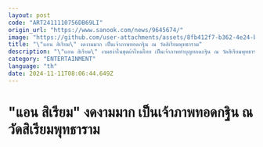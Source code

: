 ```yaml
---
layout: post
code: "ART2411110756DB69LI"
origin_url: "https://www.sanook.com/news/9645674/"
image: "https://github.com/user-attachments/assets/8fb412f7-b362-4e24-bafa-a4eb6022b88e"
title: "\"แอน สิเรียม\" งดงามมาก เป็นเจ้าภาพทอดกฐิน ณ วัดสิเรียมพุทธาราม"
description: "\"แอน สิเรียม\" งามสง่าในชุดผ้าไหมไทย เป็นเจ้าภาพทำบุญทอดกฐิน ณ วัดสิเรียมพุทธาราม"
category: "ENTERTAINMENT"
language: "th"
date: 2024-11-11T08:06:44.649Z
---
```


# "แอน สิเรียม" งดงามมาก เป็นเจ้าภาพทอดกฐิน ณ วัดสิเรียมพุทธาราม